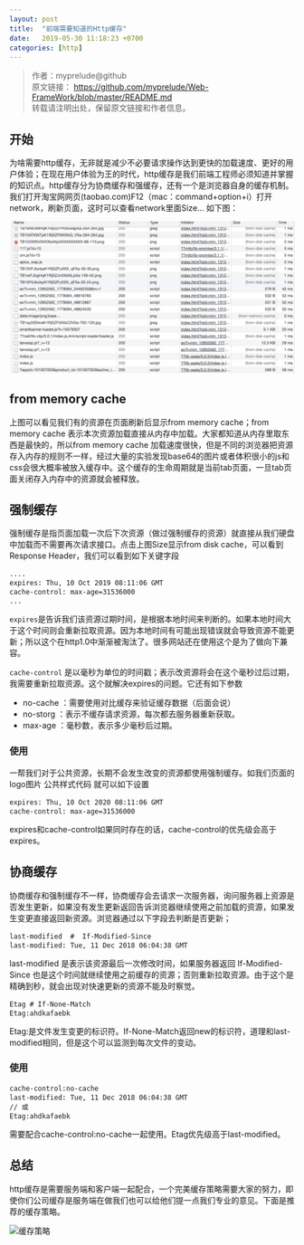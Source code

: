 ```yaml
---
layout: post
title:  "前端需要知道的Http缓存"
date:   2019-05-30 11:18:23 +0700
categories: [http]
---
```


>作者：myprelude@github  
原文链接： https://github.com/myprelude/Web-FrameWork/blob/master/README.md  
转载请注明出处，保留原文链接和作者信息。

## 开始
为啥需要http缓存，无非就是减少不必要请求操作达到更快的加载速度、更好的用户体验；在现在用户体验为王的时代，http缓存是我们前端工程师必须知道并掌握的知识点。http缓存分为协商缓存和强缓存，还有一个是浏览器自身的缓存机制。我们打开淘宝网网页(taobao.com)F12（mac：command+option+i）打开network，刷新页面，这时可以查看network里面Size... 如下图：

![network页面加载图](/static/img/_posts/1557931197907.jpg)


## from memory cache
上图可以看见我们有的资源在页面刷新后显示from memory cache；from memory cache 表示本次资源加载直接从内存中加载。大家都知道从内存里取东西是最快的，所以from memory cache 加载速度很快，但是不同的浏览器把资源存入内存的规则不一样，经过大量的实验发现base64的图片或者体积很小的js和css会很大概率被放入缓存中。这个缓存的生命周期就是当前tab页面，一旦tab页面关闭存入内存中的资源就会被释放。

## 强制缓存
强制缓存是指页面加载一次后下次资源（做过强制缓存的资源）就直接从我们硬盘中加载而不需要再次请求接口。点击上图Size显示from disk cache，可以看到Response Header，我们可以看到如下关键字段

```
....
expires: Thu, 10 Oct 2019 08:11:06 GMT
cache-control: max-age=31536000
...
```
`expires`是告诉我们该资源过期时间，是根据本地时间来判断的。如果本地时间大于这个时间则会重新拉取资源。因为本地时间有可能出现错误就会导致资源不能更新；所以这个在http1.0中渐渐被淘汰了。很多网站还在使用这个是为了做向下兼容。

`cache-control` 是以毫秒为单位的时间戳；表示改资源将会在这个毫秒过后过期，我需要重新拉取资源。这个就解决expires的问题。它还有如下参数

* no-cache ：需要使用对比缓存来验证缓存数据（后面会说）
* no-storg ：表示不缓存请求资源，每次都去服务器重新获取。
* max-age ：毫秒数，表示多少毫秒后过期。

### 使用
一帮我们对于公共资源，长期不会发生改变的资源都使用强制缓存。如我们页面的logo图片 公共样式代码 就可以如下设置

```
expires: Thu, 10 Oct 2020 08:11:06 GMT
cache-control: max-age=31536000
```
expires和cache-control如果同时存在的话，cache-control的优先级会高于expires。


## 协商缓存
协商缓存和强制缓存不一样，协商缓存会去请求一次服务器，询问服务器上资源是否发生更新，如果没有发生更新返回告诉浏览器继续使用之前加载的资源，如果发生变更直接返回新资源。浏览器通过以下字段去判断是否更新；

```
last-modified  #  If-Modified-Since
last-modified: Tue, 11 Dec 2018 06:04:38 GMT
```
last-modified 是表示该资源最后一次修改时间，如果服务器返回 If-Modified-Since 也是这个时间就继续使用之前缓存的资源；否则重新拉取资源。由于这个是精确到秒，就会出现对快速更新的资源不能及时察觉。

```
Etag # If-None-Match 
Etag:ahdkafaebk
```
Etag:是文件发生变更的标识符。If-None-Match返回new的标识符，道理和last-modified相同，但是这个可以监测到每次文件的变动。

### 使用

```
cache-control:no-cache
last-modified: Tue, 11 Dec 2018 06:04:38 GMT
// 或
Etag:ahdkafaebk
```
需要配合cache-control:no-cache一起使用。Etag优先级高于last-modified。

## 总结
http缓存是需要服务端和客户端一起配合，一个完美缓存策略需要大家的努力，即使你们公司缓存是服务端在做我们也可以给他们提一点我们专业的意见。下面是推荐的缓存策略。

![缓存策略](https://user-gold-cdn.xitu.io/2018/8/13/16531214dfa218be?imageView2/0/w/1280/h/960/format/webp/ignore-error/1)
















